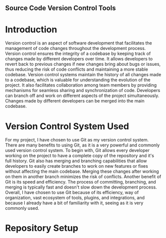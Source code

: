 ## Source Code Version Control Tools

# Introduction
Version control is an aspect of software development that facilitates the management of code changes throughout the development process. Version control ensures the
integrity of a codebase by keeping track of changes made by different developers over time. It allows developers to revert back to previous changes if new changes bring about bugs or issues, thus reducing the risk of code conflicts and maintaining a more stable codebase. Version control systems maintain the history of all changes made to a codebase, which is valuable for understanding the evolution of the project. It also facilitates collaboration among team members by providing mechanisms for seamless sharing and synchronization of code. Developers can branch off and work on different aspects of the project simultaneously. Changes made by different developers can be merged into the main codebase.

# Version Control System Used
For my project, I have chosen to use Git as my version control system. There are many benefits to using Git, as it is a very powerful and commonly used version control system. To begin with, Git allows every developer working on the project to have a complete copy of the repository and it's full history. Git also has merging and branching capabilities that allow developers to easily create branches to work on new features or fixes without affecting the main codebase. Merging these changes after working on them in another branch minimizes the risk of conflicts. Another benefit of Git is its speed and efficiency. The process of committing, branching, and merging is typically fast and doesn't slow down the development process. Overall, I have chosen to use Git because of its efficiency, way of organization, vast ecosystem of tools, plugins, and integrations, and because I already have a bit of familiarity with it, seeing as it is very commonly used. 

# Repository Setup
